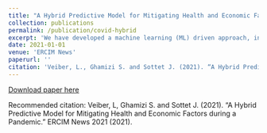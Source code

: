 ```yaml
---
title: "A Hybrid Predictive Model for Mitigating Health and Economic Factors during a Pandemic"
collection: publications
permalink: /publication/covid-hybrid
excerpt: 'We have developed a machine learning (ML) driven approach, intended to function as an instrumental backup to the economic recovery strategy and ensure granular mitigation of the pandemic’s effects. Our approach is complemented by human-centric modelling of the impacted ecosystem, including social, economic and health aspects. This model-based approach aims to correct the potential lack of data; fine-tuning the ML results and providing better user control. Ultimately, we aim to deliver a decision-making tool that helps find the right balance between health protection and economic recovery.'
date: 2021-01-01
venue: 'ERCIM News'
paperurl: ''
citation: 'Veiber, L., Ghamizi S. and Sottet J. (2021). “A Hybrid Predictive Model for Mitigating Health and Economic Factors during a Pandemic.” ERCIM News 2021 (2021).'
---
```

[Download paper here](https://www.semanticscholar.org/paper/a665b89d4c0ff7c636aad7060a2b39b2fc560693)


Recommended citation: Veiber, L, Ghamizi S. and Sottet J. (2021). “A Hybrid Predictive Model for Mitigating Health and Economic Factors during a Pandemic.” ERCIM News 2021 (2021).
